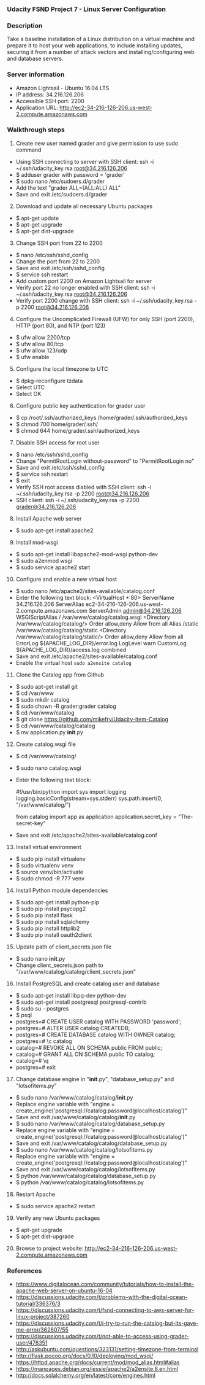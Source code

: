 ### Udacity FSND Project 7 - Linux Server Configuration 

### Description

Take a baseline installation of a Linux distribution on a virtual machine and prepare it to host your web applications, 
to include installing updates, securing it from a number of attack vectors and installing/configuring web and database servers.

### Server information
- Amazon Lightsail - Ubuntu 16.04 LTS
- IP address: 34.216.126.206
- Accessible SSH port: 2200
- Application URL: http://ec2-34-216-126-206.us-west-2.compute.amazonaws.com

### Walkthrough steps

1) Create new user named grader and give permission to use sudo command
  - Using SSH connecting to server with SSH client: ssh -i ~/.ssh/udacity_key.rsa root@34.216.126.206
  - $ adduser grader with password = 'grader'
  - $ sudo nano /etc/sudoers.d/grader
  - Add the text "grader ALL=(ALL:ALL) ALL"
  - Save and exit /etc/sudoers.d/grader
   
2) Download and update all necessary Ubuntu packages 
  - $ apt-get update 
  - $ apt-get upgrade
  - $ apt-get dist-upgrade

3) Change SSH port from 22 to 2200
  - $ nano /etc/ssh/sshd_config
  - Change the port from 22 to 2200
  - Save and exit /etc/ssh/sshd_config
  - $ service ssh restart
  - Add custom port 2200 on Amazon Lightsail for server 
  - Verify port 22 no longer enabled with SSH client: ssh -i ~/.ssh/udacity_key.rsa root@34.216.126.206
  - Verify port 2200 change with SSH client: ssh -i ~/.ssh/udacity_key.rsa -p 2200 root@34.216.126.206
  
4) Configure the Uncomplicated Firewall (UFW) for only SSH (port 2200), HTTP (port 80), and NTP (port 123)
  - $ ufw allow 2200/tcp
  - $ ufw allow 80/tcp
  - $ ufw allow 123/udp
  - $ ufw enable
  
5) Configure the local timezone to UTC
  - $ dpkg-reconfigure tzdata 
  - Select UTC 
  - Select OK  
 
6) Configure public key authentication for grader user 
  - $ cp /root/.ssh/authorized_keys /home/grader/.ssh/authorized_keys
  - $ chmod 700 home/grader/.ssh/
  - $ chmod 644 home/grader/.ssh/authorized_keys

7) Disable SSH access for root user
  - $ nano /etc/ssh/sshd_config
  - Change "PermitRootLogin without-password" to "PermitRootLogin no"
  - Save and exit /etc/ssh/sshd_config
  - $ service ssh restart
  - $ exit
  - Verify SSH root access diabled with SSH client: ssh -i ~/.ssh/udacity_key.rsa -p 2200 root@34.216.126.206
  - SSH client: ssh -i ~/.ssh/udacity_key.rsa -p 2200 grader@34.216.126.206
 
8) Install Apache web server
  - $ sudo apt-get install apache2

9) Install mod-wsgi
  - $ sudo apt-get install libapache2-mod-wsgi python-dev
  - $ sudo a2enmod wsgi
  - $ sudo service apache2 start
  
10) Configure and enable a new virtual host
  - $ sudo nano /etc/apache2/sites-available/catalog.conf
  - Enter the following text block: 
    <VirtualHost *:80>
      ServerName 34.216.126.206
      ServerAlias ec2-34-216-126-206.us-west-2.compute.amazonaws.com
      ServerAdmin admin@34.216.126.206
      WSGIScriptAlias / /var/www/catalog/catalog.wsgi
      <Directory /var/www/catalog/catalog/>
          Order allow,deny
          Allow from all
      </Directory>
      Alias /static /var/www/catalog/catalog/static
      <Directory /var/www/catalog/catalog/static/>
          Order allow,deny
          Allow from all
      </Directory>
      ErrorLog ${APACHE_LOG_DIR}/error.log
      LogLevel warn
      CustomLog ${APACHE_LOG_DIR}/access.log combined
    </VirtualHost>
  - Save and exit /etc/apache2/sites-available/catalog.conf
  - Enable the virtual host `sudo a2ensite catalog`

11) Clone the Catalog app from Github
  - $ sudo apt-get install git
  - $ cd /var/www
  - $ sudo mkdir catalog
  - $ sudo chown -R grader:grader catalog
  - $ cd /var/www/catalog
  - $ git clone https://github.com/mikefry/Udacity-Item-Catalog
  - $ cd /var/www/catalog/catalog
  - $ mv application.py __init__.py
  
12) Create catalog.wsgi file
  - $ cd /var/www/catalog/
  - $ sudo nano catalog.wsgi 
  - Enter the following text block:
  
	#!/usr/bin/python
	import sys
	import logging
	logging.basicConfig(stream=sys.stderr)
	sys.path.insert(0, "/var/www/catalog/")
  
	from catalog import app as application
	application.secret_key = "The-secret-key"
	
  - Save and exit /etc/apache2/sites-available/catalog.conf	

13) Install virtual environment
  - $ sudo pip install virtualenv
  - $ sudo virtualenv venv
  - $ source venv/bin/activate
  - $ sudo chmod -R 777 venv

14) Install Python module dependencies
  - $ sudo apt-get install python-pip
  - $ sudo pip install psycopg2
  - $ sudo pip install flask
  - $ sudo pip install sqlalchemy 
  - $ sudo pip install httplib2
  - $ sudo pip install oauth2client

15) Update path of client_secrets.json file
  - $ sudo nano __init__.py
  - Change client_secrets.json path to "/var/www/catalog/catalog/client_secrets.json"
  
16) Install PostgreSQL and create catalog user and database
  - $ sudo apt-get install libpq-dev python-dev
  - $ sudo apt-get install postgresql postgresql-contrib
  - $ sudo su - postgres
  - $ psql
  - postgres=# CREATE USER catalog WITH PASSWORD 'password';
  - postgres=# ALTER USER catalog CREATEDB;
  - postgres=# CREATE DATABASE catalog WITH OWNER catalog;
  - postgres=# \c catalog
  - catalog=# REVOKE ALL ON SCHEMA public FROM public;
  - catalog=# GRANT ALL ON SCHEMA public TO catalog;
  - catalog=# \q
  - postgres=# exit
  
17) Change database engine in "__init__.py", "database_setup.py" and "lotsofitems.py"
  - $ sudo nano /var/www/catalog/catalog/__init__.py
  - Replace engine variable with "engine = create_engine('postgresql://catalog:password@localhost/catalog')"
  - Save and exit /var/www/catalog/catalog/__init__.py
  - $ sudo nano /var/www/catalog/catalog/database_setup.py
  - Replace engine variable with "engine = create_engine('postgresql://catalog:password@localhost/catalog')"
  - Save and exit /var/www/catalog/catalog/database_setup.py
  - $ sudo nano /var/www/catalog/catalog/lotsofitems.py
  - Replace engine variable with "engine = create_engine('postgresql://catalog:password@localhost/catalog')"
  - Save and exit /var/www/catalog/catalog/lotsofitems.py
  - $ python /var/www/catalog/catalog/database_setup.py
  - $ python /var/www/catalog/catalog/lotsofitems.py
    
18) Restart Apache 
  - $ sudo service apache2 restart
  
19) Verify any new Ubuntu packages
  - $ apt-get upgrade
  - $ apt-get dist-upgrade
  
20) Browse to project website: http://ec2-34-216-126-206.us-west-2.compute.amazonaws.com


### References

  - https://www.digitalocean.com/community/tutorials/how-to-install-the-apache-web-server-on-ubuntu-16-04
  - https://discussions.udacity.com/t/problems-with-the-digital-ocean-tutorial/336376/3
  - https://discussions.udacity.com/t/fsnd-connecting-to-aws-server-for-linux-project/387260
  - https://discussions.udacity.com/t/i-try-to-run-the-catalog-but-its-gave-me-error/362607/55
  - https://discussions.udacity.com/t/not-able-to-access-using-grader-user/478351
  - http://askubuntu.com/questions/323131/setting-timezone-from-terminal
  - http://flask.pocoo.org/docs/0.10/deploying/mod_wsgi/
  - https://httpd.apache.org/docs/current/mod/mod_alias.html#alias
  - https://manpages.debian.org/jessie/apache2/a2ensite.8.en.html
  - http://docs.sqlalchemy.org/en/latest/core/engines.html
